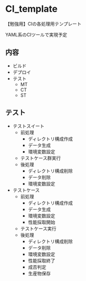 # CI_template
【勉強用】CIの各処理用テンプレート

YAML系のCIツールで実現予定

## 内容
- ビルド
- デプロイ
- テスト
    - MT
    - CT
    - ST

## テスト
- テストスイート
    - 前処理
        - ディレクトリ構成作成
        - データ生成
        - 環境変数設定
    - テストケース群実行
    - 後処理
        - ディレクトリ構成削除
        - データ削除
        - 環境変数設定
- テストケース
    - 前処理
        - ディレクトリ構成作成
        - データ生成
        - 環境変数設定
        - 性能採取開始
    - テストケース実行
    - 後処理
        - ディレクトリ構成削除
        - データ削除
        - 環境変数設定
        - 性能採取終了
        - 成否判定
        - 生産物保存
 
